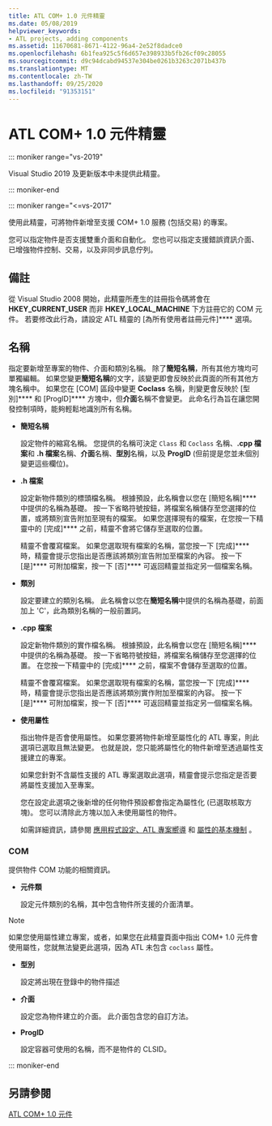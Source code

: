 ```yaml
---
title: ATL COM+ 1.0 元件精靈
ms.date: 05/08/2019
helpviewer_keywords:
- ATL projects, adding components
ms.assetid: 11670681-8671-4122-96a4-2e52f8dadce0
ms.openlocfilehash: 6b1fea925c5f6d657e398933b5fb26cf09c28055
ms.sourcegitcommit: d9c94dcabd94537e304be0261b3263c2071b437b
ms.translationtype: MT
ms.contentlocale: zh-TW
ms.lasthandoff: 09/25/2020
ms.locfileid: "91353151"
---
```

# <a name="atl-com-10-component-wizard"></a>ATL COM+ 1.0 元件精靈

::: moniker range="vs-2019"

Visual Studio 2019 及更新版本中未提供此精靈。

::: moniker-end

::: moniker range="<=vs-2017"

使用此精靈，可將物件新增至支援 COM+ 1.0 服務 (包括交易) 的專案。

您可以指定物件是否支援雙重介面和自動化。 您也可以指定支援錯誤資訊介面、已增強物件控制、交易，以及非同步訊息佇列。

## <a name="remarks"></a>備註

從 Visual Studio 2008 開始，此精靈所產生的註冊指令碼將會在 **HKEY_CURRENT_USER** 而非 **HKEY_LOCAL_MACHINE** 下方註冊它的 COM 元件。 若要修改此行為，請設定 ATL 精靈的 [為所有使用者註冊元件]**** 選項。

## <a name="names"></a>名稱

指定要新增至專案的物件、介面和類別名稱。 除了**簡短名稱**，所有其他方塊均可單獨編輯。 如果您變更**簡短名稱**的文字，該變更即會反映於此頁面的所有其他方塊名稱中。 如果您在 [COM] 區段中變更 **Coclass** 名稱，則變更會反映於 [型別]**** 和 [ProgID]**** 方塊中，但**介面**名稱不會變更。 此命名行為旨在讓您開發控制項時，能夠輕鬆地識別所有名稱。

- **簡短名稱**

   設定物件的縮寫名稱。 您提供的名稱可決定 `Class` 和 `Coclass` 名稱、**.cpp 檔案**和 **.h 檔案**名稱、**介面**名稱、**型別**名稱，以及 **ProgID** (但前提是您並未個別變更這些欄位)。

- **.h 檔案**

   設定新物件類別的標頭檔名稱。 根據預設，此名稱會以您在 [簡短名稱]**** 中提供的名稱為基礎。 按一下省略符號按鈕，將檔案名稱儲存至您選擇的位置，或將類別宣告附加至現有的檔案。 如果您選擇現有的檔案，在您按一下精靈中的 [完成]**** 之前，精靈不會將它儲存至選取的位置。

   精靈不會覆寫檔案。 如果您選取現有檔案的名稱，當您按一下 [完成]**** 時，精靈會提示您指出是否應該將類別宣告附加至檔案的內容。 按一下 [是]**** 可附加檔案，按一下 [否]**** 可返回精靈並指定另一個檔案名稱。

- **類別**

   設定要建立的類別名稱。 此名稱會以您在**簡短名稱**中提供的名稱為基礎，前面加上 'C'，此為類別名稱的一般前置詞。

- **.cpp 檔案**

   設定新物件類別的實作檔名稱。 根據預設，此名稱會以您在 [簡短名稱]**** 中提供的名稱為基礎。 按一下省略符號按鈕，將檔案名稱儲存至您選擇的位置。 在您按一下精靈中的 [完成]**** 之前，檔案不會儲存至選取的位置。

   精靈不會覆寫檔案。 如果您選取現有檔案的名稱，當您按一下 [完成]**** 時，精靈會提示您指出是否應該將類別實作附加至檔案的內容。 按一下 [是]**** 可附加檔案，按一下 [否]**** 可返回精靈並指定另一個檔案名稱。

- **使用屬性**

   指出物件是否會使用屬性。 如果您要將物件新增至屬性化的 ATL 專案，則此選項已選取且無法變更。 也就是說，您只能將屬性化的物件新增至透過屬性支援建立的專案。

   如果您針對不含屬性支援的 ATL 專案選取此選項，精靈會提示您指定是否要將屬性支援加入至專案。

   您在設定此選項之後新增的任何物件預設都會指定為屬性化 (已選取核取方塊)。 您可以清除此方塊以加入未使用屬性的物件。

   如需詳細資訊，請參閱 [應用程式設定、ATL 專案嚮導](../../atl/reference/application-settings-atl-project-wizard.md) 和 [屬性的基本機制](../../windows/attributes/cpp-attributes-com-net.md#basic-mechanics-of-attributes) 。

### <a name="com"></a>COM

提供物件 COM 功能的相關資訊。

- **元件類**

   設定元件類別的名稱，其中包含物件所支援的介面清單。

> [!NOTE]
> 如果您使用屬性建立專案，或者，如果您在此精靈頁面中指出 COM+ 1.0 元件會使用屬性，您就無法變更此選項，因為 ATL 未包含 `coclass` 屬性。

- **型別**

   設定將出現在登錄中的物件描述

- **介面**

   設定您為物件建立的介面。 此介面包含您的自訂方法。

- **ProgID**

   設定容器可使用的名稱，而不是物件的 CLSID。

::: moniker-end

## <a name="see-also"></a>另請參閱

[ATL COM+ 1.0 元件](../../atl/reference/adding-an-atl-com-plus-1-0-component.md)
